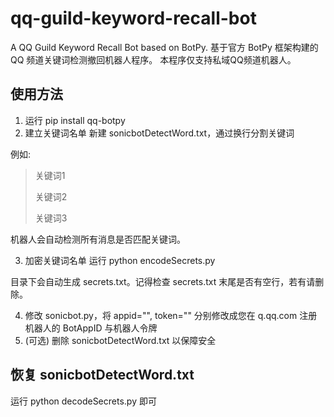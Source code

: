# qq-guild-keyword-recall-bot
A QQ Guild Keyword Recall Bot based on BotPy. 基于官方 BotPy 框架构建的 QQ 频道关键词检测撤回机器人程序。
本程序仅支持私域QQ频道机器人。

## 使用方法

1. 运行 pip install qq-botpy
2. 建立关键词名单
新建 sonicbotDetectWord.txt，通过换行分割关键词

例如: 

>关键词1
>
>关键词2
>
>关键词3

机器人会自动检测所有消息是否匹配关键词。

3. 加密关键词名单
运行 python encodeSecrets.py

目录下会自动生成 secrets.txt。记得检查 secrets.txt 末尾是否有空行，若有请删除。

4. 修改 sonicbot.py，将 appid="", token="" 分别修改成您在 q.qq.com 注册机器人的 BotAppID 与机器人令牌
5. (可选) 删除 sonicbotDetectWord.txt 以保障安全

## 恢复 sonicbotDetectWord.txt
运行 python decodeSecrets.py 即可
